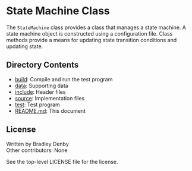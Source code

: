 # State Machine Class

The `StateMachine` class provides a class that manages a state machine. A state
machine object is constructed using a configuration file. Class methods provide
a means for updating state transition conditions and updating state.

## Directory Contents

* [build](build/README.md): Compile and run the test program
* [data](data/README.md): Supporting data
* [include](include/StateMachine.hpp): Header files
* [source](source/StateMachine.cpp): Implementation files
* [test](test/test-state-machine.cpp): Test program
* [README.md](README.md): This document

## License

Written by Bradley Denby  
Other contributors: None

See the top-level LICENSE file for the license.

